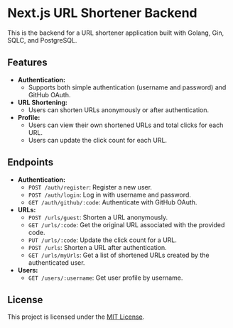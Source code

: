 # Next.js URL Shortener Backend

This is the backend for a URL shortener application built with Golang, Gin, SQLC, and PostgreSQL.

## Features

- **Authentication:**
  - Supports both simple authentication (username and password) and GitHub OAuth.
- **URL Shortening:**
  - Users can shorten URLs anonymously or after authentication.
- **Profile:**
  - Users can view their own shortened URLs and total clicks for each URL.
  - Users can update the click count for each URL.

## Endpoints

- **Authentication:**
  - `POST /auth/register`: Register a new user.
  - `POST /auth/login`: Log in with username and password.
  - `GET /auth/github/:code`: Authenticate with GitHub OAuth.
- **URLs:**
  - `POST /urls/guest`: Shorten a URL anonymously.
  - `GET /urls/:code`: Get the original URL associated with the provided code.
  - `PUT /urls/:code`: Update the click count for a URL.
  - `POST /urls`: Shorten a URL after authentication.
  - `GET /urls/myUrls`: Get a list of shortened URLs created by the authenticated user.
- **Users:**
  - `GET /users/:username`: Get user profile by username.

## License

This project is licensed under the [MIT License](LICENSE).
